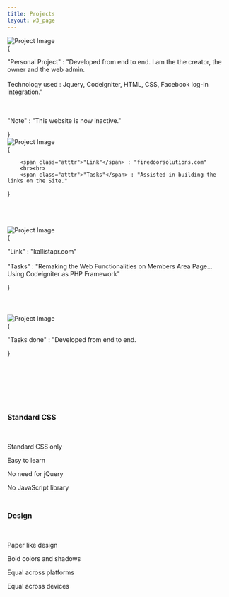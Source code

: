 ```yaml
---
title: Projects
layout: w3_page
---
```


<div class="w3-row-padding w3-center w3-margin-top">
<div class="w3-third">
  <div class="w3-card w3-container" style="min-height:200px">
  <img class="proj-cell-img" src="https://i.imgur.com/id715BC.jpg" alt="Project Image"/>
  <div class="proj-cell-text">
    { <br>
        <p class="cell-json-obj">
        <span class="atttr">"Personal Project"</span> : "Developed from end to end. 
I am the the creator, the owner and the web admin. 
<br><br>
<span class="atttr">Technology used</span> : Jquery, Codeigniter, HTML, CSS, Facebook log-in integration." 

<br><br>
<span class="atttr">"Note"</span> : "This website is now inactive."
</p>
}
  </div>
  </div>
</div>


<div class="w3-third port-cell" >
  <div class="w3-card w3-container" style="min-height:200px">
  <img class="proj-cell-img" src="https://i.imgur.com/r2skA3B.png" alt="Project Image"/>
  <div class="proj-cell-text">
    { <br>
        <p class="cell-json-obj">
        
        <span class="atttr">"Link"</span> : "firedoorsolutions.com"
        <br><br>
        <span class="atttr">"Tasks"</span> : "Assisted in building the links on the Site." 

</p>
}
  </div>
  </div>
</div>



<div class="w3-third port-cell">
  <div class="w3-card w3-container" style="min-height:200px">
  <img class="proj-cell-img" src="https://i.imgur.com/3QaAcCG.png" alt="Project Image"/>
  <div class="proj-cell-text">
    { <br>
        <p class="cell-json-obj">
        <span class="atttr">"Link"</span> : "kallistapr.com"
        <br><br>
        <span class="atttr">"Tasks"</span> : "Remaking the Web Functionalities on Members Area Page... 
Using Codeigniter as PHP Framework" 



</p>
}
  </div>
  </div>
</div>


<div class="w3-third port-cell">
  <div class="w3-card w3-container" style="min-height:200px">
  <img class="proj-cell-img" src="https://i.imgur.com/id715BC.jpg" alt="Project Image"/>
  <div class="proj-cell-text">
    { <br>
        <p class="cell-json-obj">
        <span class="atttr">"Tasks done"</span> : "Developed from end to end. 

</p>
}
  </div>
  </div>
</div>


<div class="w3-third port-cell">
  <div class="w3-card w3-container" style="min-height:200px">
  <h3>Standard CSS</h3><br>
  <i class="fa fa-css3 w3-margin-bottom w3-text-theme" style="font-size:120px"></i>
  <p>Standard CSS only</p>
  <p>Easy to learn</p>
  <p>No need for jQuery</p>
  <p>No JavaScript library</p>
  </div>
</div>

<div class="w3-third">
  <div class="w3-card w3-container" style="min-height:200px">
  <h3>Design</h3><br>
  <i class="fa fa-diamond w3-margin-bottom w3-text-theme" style="font-size:120px"></i>
  <p>Paper like design</p>
  <p>Bold colors and shadows</p>
  <p>Equal across platforms</p>
  <p>Equal across devices</p>
  </div>
</div>
</div>
